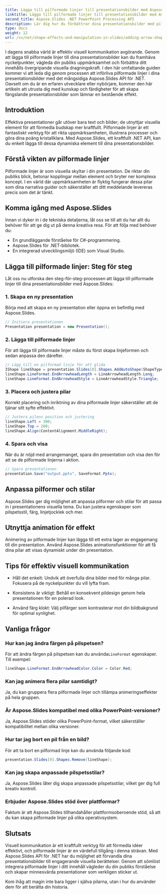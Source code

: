 ```yaml
---
title: Lägga till pilformade linjer till presentationsbilder med Aspose.Slides
linktitle: Lägga till pilformade linjer till presentationsbilder med Aspose.Slides
second_title: Aspose.Slides .NET PowerPoint Processing API
description: Lär dig hur du förbättrar dina presentationsbilder med pilformade linjer med Aspose.Slides för .NET. Steg-för-steg-guide med kodexempel och vanliga frågor.
type: docs
weight: 12
url: /sv/net/shape-effects-and-manipulation-in-slides/adding-arrow-shaped-lines/
---
```


I dagens snabba värld är effektiv visuell kommunikation avgörande. Genom att lägga till pilformade linjer till dina presentationsbilder kan du framhäva nyckelpunkter, vägleda din publiks uppmärksamhet och förbättra ditt innehålls övergripande visuella dragningskraft. I den här omfattande guiden kommer vi att leda dig genom processen att införliva pilformade linjer i dina presentationsbilder med det mångsidiga Aspose.Slides API för .NET. Oavsett om du är en erfaren utvecklare eller nybörjare, kommer den här artikeln att utrusta dig med kunskap och färdigheter för att skapa fängslande presentationsbilder som lämnar en bestående effekt.

## Introduktion

Effektiva presentationer går utöver bara text och bilder; de utnyttjar visuella element för att förmedla budskap mer kraftfullt. Pilformade linjer är ett fantastiskt verktyg för att rikta uppmärksamheten, illustrera processer och göra dina poäng kristallklara. Med Aspose.Slides, ett kraftfullt .NET API, kan du enkelt lägga till dessa dynamiska element till dina presentationsbilder.

## Förstå vikten av pilformade linjer

Pilformade linjer är som visuella skyltar i din presentation. De riktar din publiks blick, betonar kopplingar mellan element och bryter ner komplexa koncept. I en värld där uppmärksamheten är flyktig fungerar dessa pilar som dina narrativa guider och säkerställer att ditt meddelande levereras precis som det är tänkt.

## Komma igång med Aspose.Slides

Innan vi dyker in i de tekniska detaljerna, låt oss se till att du har allt du behöver för att ge dig ut på denna kreativa resa. För att följa med behöver du:

- En grundläggande förståelse för C#-programmering.
- Aspose.Slides för .NET-bibliotek.
- En integrerad utvecklingsmiljö (IDE) som Visual Studio.

## Lägga till pilformade linjer: Steg för steg

Låt oss nu utforska den steg-för-steg-processen att lägga till pilformade linjer till dina presentationsbilder med Aspose.Slides:

### 1. Skapa en ny presentation

Börja med att skapa en ny presentation eller öppna en befintlig med Aspose.Slides.

```csharp
// Initiera presentationen
Presentation presentation = new Presentation();
```

### 2. Lägga till pilformade linjer

För att lägga till pilformade linjer måste du först skapa linjeformen och sedan anpassa den därefter.

```csharp
// Lägg till en pilformad linje för att glida
IShape lineShape = presentation.Slides[0].Shapes.AddAutoShape(ShapeType.Line, 100, 100, 200, 0);
lineShape.LineFormat.EndArrowheadLength = LineArrowheadLength.Long;
lineShape.LineFormat.EndArrowheadStyle = LineArrowheadStyle.Triangle;
```

### 3. Placera och justera pilar

Korrekt placering och inriktning av dina pilformade linjer säkerställer att de tjänar sitt syfte effektivt.

```csharp
// Justera pilens position och justering
lineShape.Left = 300;
lineShape.Top = 200;
lineShape.Align(ContentAlignment.MiddleRight);
```

### 4. Spara och visa

När du är nöjd med arrangemanget, spara din presentation och visa den för att se de pilformade linjerna i aktion.

```csharp
// Spara presentationen
presentation.Save("output.pptx", SaveFormat.Pptx);
```

## Anpassa pilformer och stilar

Aspose.Slides ger dig möjlighet att anpassa pilformer och stilar för att passa in i presentationens visuella tema. Du kan justera egenskaper som pilspetsstil, färg, linjetjocklek och mer.

## Utnyttja animation för effekt

Animering av pilformade linjer kan lägga till ett extra lager av engagemang till din presentation. Använd Aspose.Slides animationsfunktioner för att få dina pilar att visas dynamiskt under din presentation.

## Tips för effektiv visuell kommunikation

- Håll det enkelt: Undvik att överfulla dina bilder med för många pilar. Fokusera på de nyckelpunkter du vill lyfta fram.

- Konsistens är viktigt: Behåll en konsekvent pildesign genom hela presentationen för en polerad look.

- Använd färg klokt: Välj pilfärger som kontrasterar mot din bildbakgrund för optimal synlighet.

## Vanliga frågor

### Hur kan jag ändra färgen på pilspetsen?
 För att ändra färgen på pilspetsen kan du använda`LineFormat` egenskaper. Till exempel:

```csharp
lineShape.LineFormat.EndArrowheadColor.Color = Color.Red;
```

### Kan jag animera flera pilar samtidigt?
Ja, du kan gruppera flera pilformade linjer och tillämpa animeringseffekter på hela gruppen.

### Är Aspose.Slides kompatibel med olika PowerPoint-versioner?
Ja, Aspose.Slides stöder olika PowerPoint-format, vilket säkerställer kompatibilitet mellan olika versioner.

### Hur tar jag bort en pil från en bild?
För att ta bort en pilformad linje kan du använda följande kod:

```csharp
presentation.Slides[0].Shapes.Remove(lineShape);
```

### Kan jag skapa anpassade pilspetsstilar?
Ja, Aspose.Slides låter dig skapa anpassade pilspetsstilar, vilket ger dig full kreativ kontroll.

### Erbjuder Aspose.Slides stöd över plattformar?
Faktum är att Aspose.Slides tillhandahåller plattformsoberoende stöd, så att du kan skapa pilformade linjer på olika operativsystem.

## Slutsats

Visuell kommunikation är ett kraftfullt verktyg för att förmedla idéer effektivt, och pilformade linjer är en värdefull tillgång i denna strävan. Med Aspose.Slides API för .NET har du möjlighet att förvandla dina presentationsbilder till engagerande visuella berättelser. Genom att sömlöst integrera pilformade linjer i ditt innehåll vägleder du din publiks förståelse och skapar minnesvärda presentationer som verkligen sticker ut.

Kom ihåg att magin inte bara ligger i själva pilarna, utan i hur du använder dem för att berätta din historia.